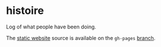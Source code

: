 # histoire
Log of what people have been doing.

The [static website](https://robotzilla.github.io/histoire/) source is available
on the `gh-pages` [branch](https://github.com/robotzilla/histoire/tree/gh-pages).
